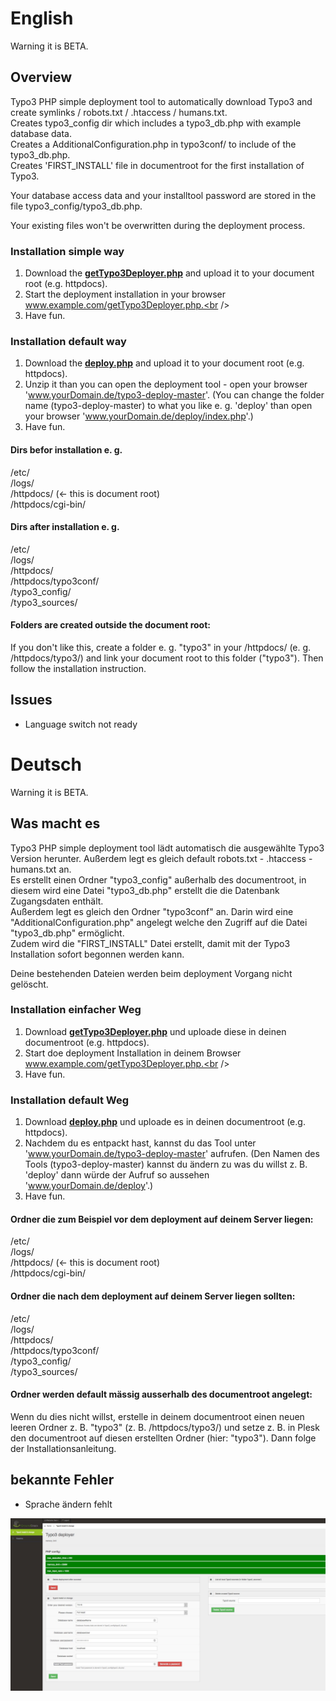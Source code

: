 # English

Warning it is BETA.

## Overview

Typo3 PHP simple deployment tool to automatically download Typo3 and create symlinks / robots.txt / .htaccess / humans.txt.<br />
Creates typo3_config dir which includes a typo3_db.php with example database data.<br />
Creates a AdditionalConfiguration.php in typo3conf/ to include of the typo3_db.php.<br />
Creates 'FIRST_INSTALL' file in documentroot for the first installation of Typo3.<br />

Your database access data and your installtool password are stored in the file typo3_config/typo3_db.php.<br />

Your existing files won't be overwritten during the deployment process.<br />

### Installation simple way

1. Download the [**getTypo3Deployer.php**](https://raw.githubusercontent.com/Teisi/typo3-deploy/master/getTypo3Deployer.php) and upload it to your document root (e.g. httpdocs).<br />
2. Start the deployment installation in your browser www.example.com/getTypo3Deployer.php.<br />
3. Have fun.<br />

### Installation default way
1. Download the [**deploy.php**](https://github.com/Teisi/typo3-deploy/archive/master.zip) and upload it to your document root (e.g. httpdocs).<br />
2. Unzip it than you can open the deployment tool - open your browser 'www.yourDomain.de/typo3-deploy-master'. (You can change the folder name (typo3-deploy-master) to what you like e. g. 'deploy' than open your browser 'www.yourDomain.de/deploy/index.php'.)
3. Have fun.<br />

#### Dirs befor installation e. g.
/etc/<br />
/logs/<br />
/httpdocs/ (<- this is document root)<br />
/httpdocs/cgi-bin/<br />

#### Dirs after installation e. g.
/etc/<br />
/logs/<br />
/httpdocs/<br />
/httpdocs/typo3conf/<br />
/typo3_config/<br />
/typo3_sources/<br />

#### Folders are created outside the document root:
If you don't like this, create a folder e. g. "typo3" in your /httpdocs/ (e. g. /httpdocs/typo3/) and link your document root to this folder ("typo3"). Then follow the installation instruction.

## Issues
- Language switch not ready


# Deutsch

Warning it is BETA.

## Was macht es
Typo3 PHP simple deployment tool lädt automatisch die ausgewählte Typo3 Version herunter. Außerdem legt es gleich default robots.txt - .htaccess - humans.txt an.<br />
Es erstellt einen Ordner "typo3_config" außerhalb des documentroot, in diesem wird eine Datei "typo3_db.php" erstellt die die Datenbank Zugangsdaten enthält.<br />
Außerdem legt es gleich den Ordner "typo3conf" an. Darin wird eine "AdditionalConfiguration.php" angelegt welche den Zugriff auf die Datei "typo3_db.php" ermöglicht.<br />
Zudem wird die "FIRST_INSTALL" Datei erstellt, damit mit der Typo3 Installation sofort begonnen werden kann.<br />

Deine bestehenden Dateien werden beim deployment Vorgang nicht gelöscht.<br />

### Installation einfacher Weg

1. Download [**getTypo3Deployer.php**](https://raw.githubusercontent.com/Teisi/typo3-deploy/master/getTypo3Deployer.php) und uploade diese in deinen documentroot (e.g. httpdocs).<br />
2. Start doe deployment Installation in deinem Browser www.example.com/getTypo3Deployer.php.<br />
3. Have fun.<br />

### Installation default Weg
1. Download [**deploy.php**](https://github.com/Teisi/typo3-deploy/archive/master.zip) und uploade es in deinen documentroot (e.g. httpdocs).<br />
2. Nachdem du es entpackt hast, kannst du das Tool unter 'www.yourDomain.de/typo3-deploy-master' aufrufen. (Den Namen des Tools (typo3-deploy-master) kannst du ändern zu was du willst z. B. 'deploy' dann würde der Aufruf so aussehen 'www.yourDomain.de/deploy'.)
3. Have fun.<br />

#### Ordner die zum Beispiel vor dem deployment auf deinem Server liegen:
/etc/<br />
/logs/<br />
/httpdocs/ (<- this is document root)<br />
/httpdocs/cgi-bin/<br />

#### Ordner die nach dem deployment auf deinem Server liegen sollten:
/etc/<br />
/logs/<br />
/httpdocs/<br />
/httpdocs/typo3conf/<br />
/typo3_config/<br />
/typo3_sources/<br />

#### Ordner werden default mässig ausserhalb des documentroot angelegt:
Wenn du dies nicht willst, erstelle in deinem documentroot einen neuen leeren Ordner z. B. "typo3" (z. B. /httpdocs/typo3/) und setze z. B. in Plesk den documentroot auf diesen erstellten Ordner (hier: "typo3"). Dann folge der Installationsanleitung.

## bekannte Fehler
- Sprache ändern fehlt

![example picture of the deploy tool](resources/images/typo3-simple-deploy.jpg?raw=true "Title")
